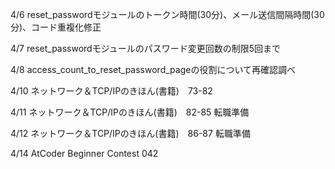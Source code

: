 4/6 reset_passwordモジュールのトークン時間(30分)、メール送信間隔時間(30分)、コード重複化修正

4/7 reset_passwordモジュールのパスワード変更回数の制限5回まで

4/8 access_count_to_reset_password_pageの役割について再確認調べ

4/10 ネットワーク＆TCP/IPのきほん(書籍)　73-82

4/11 ネットワーク＆TCP/IPのきほん(書籍)　82-85 転職準備

4/12  ネットワーク＆TCP/IPのきほん(書籍)　86-87 転職準備

4/14 AtCoder Beginner Contest 042
